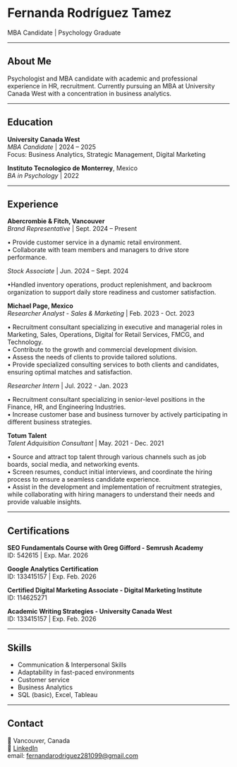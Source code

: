 # Fernanda Rodríguez Tamez  
MBA Candidate | Psychology Graduate 

---

## About Me  
Psychologist and MBA candidate with academic and professional experience in HR, recruitment. Currently pursuing an MBA at University Canada West with a concentration in business analytics. 

---

##  Education  

**University Canada West**  
_MBA Candidate_ | 2024 – 2025  
Focus: Business Analytics, Strategic Management, Digital Marketing  

**Instituto Tecnologico de Monterrey**, Mexico  
_BA in Psychology_ | 2022  

---

##  Experience  

**Abercrombie & Fitch, Vancouver**  
_Brand Representative_ | Sept. 2024 – Present  

• Provide customer service in a dynamic retail environment.  
• Collaborate with team members and managers to drive store performance.  

_Stock Associate_ | Jun. 2024 – Sept. 2024  

•Handled inventory operations, product replenishment, and backroom organization to support daily store readiness and customer satisfaction.

**Michael Page, Mexico**  
_Researcher Analyst - Sales & Marketing_ | Feb. 2023 - Oct. 2023 

• Recruitment consultant specializing in executive and managerial roles in Marketing, Sales, Operations, Digital for Retail Services, FMCG, and Technology.  
• Contribute to the growth and commercial development division.  
• Assess the needs of clients to provide tailored solutions.  
• Provide specialized consulting services to both clients and candidates, ensuring optimal matches and satisfaction. 

_Researcher Intern_ | Jul. 2022 - Jan. 2023  

• Recruitment consultant specializing in senior-level positions in the Finance, HR, and Engineering Industries.  
• Increase customer base and business turnover by actively participating in different business strategies.


**Totum Talent**  
_Talent Adquisition Consultant_ | May. 2021 - Dec. 2021

• Source and attract top talent through various channels such as job boards, social media, and networking events.    
• Screen resumes, conduct initial interviews, and coordinate the hiring process to ensure a seamless candidate experience.    
• Assist in the development and implementation of recruitment strategies, while collaborating with hiring managers to understand their needs and provide valuable insights.

---

## Certifications 

**SEO Fundamentals Course with Greg Gifford - Semrush Academy**  
ID: 542615 | Exp. Mar. 2026

**Google Analytics Certification**  
ID: 133415157 | Exp. Feb. 2026

**Certified Digital Marketing Associate - Digital Marketing Institute**  
ID: 114625271

**Academic Writing Strategies - University Canada West**  
ID: 133415157 | Exp. Feb. 2026

---

##  Skills  
  
- Communication & Interpersonal Skills
- Adaptability in fast-paced environments  
- Customer service 
- Business Analytics
- SQL (basic), Excel, Tableau  

---

##  Contact  

📍 Vancouver, Canada  
🔗 [LinkedIn](https://www.linkedin.com/in/fernanda-rodr%C3%ADguez-tamez/)  
email: fernandarodriguez281099@gmail.com
